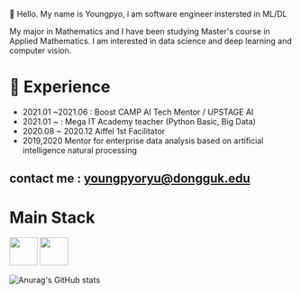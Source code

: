👋 Hello. My name is Youngpyo, i am software engineer instersted in ML/DL

My major in Mathematics and I have been studying Master's course in Applied Mathematics.
I am interested in data science and deep learning and computer vision.



# :pig_nose: Experience 

- 2021.01 ~2021.06 : Boost CAMP AI Tech Mentor / UPSTAGE AI
- 2021.01 ~ : Mega IT Academy teacher (Python Basic, Big Data)
- 2020.08 ~ 2020.12 Aiffel 1st Facilitator
- 2019,2020 Mentor for enterprise data analysis based on artificial intelligence natural processing



## contact me : youngpyoryu@dongguk.edu 

# Main Stack

<image src = "https://user-images.githubusercontent.com/29730449/107788544-e08eb100-6d93-11eb-8976-7c452760642b.png" height = "50"> <image src = "https://user-images.githubusercontent.com/29730449/107788572-e8e6ec00-6d93-11eb-80b6-1d4f109fa82d.png" height = "50">



<!--
**Youngpyoryu/Youngpyoryu** is a ✨ _special_ ✨ repository because its `README.md` (this file) appears on your GitHub profile.



Here are some ideas to get you started:

- 🔭 I’m currently working on ...
- 🌱 I’m currently learning ...
- 👯 I’m looking to collaborate on ...
- 🤔 I’m looking for help with ...
- 💬 Ask me about ...
- 📫 How to reach me: ...
- 😄 Pronouns: ...
- ⚡ Fun fact: ...
-->


![Anurag's GitHub stats](https://github-readme-stats.vercel.app/api?username=anuraghazra&show_icons=true&theme=radical)
